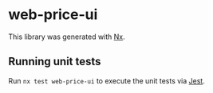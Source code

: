 # web-price-ui

This library was generated with [Nx](https://nx.dev).

## Running unit tests

Run `nx test web-price-ui` to execute the unit tests via [Jest](https://jestjs.io).
